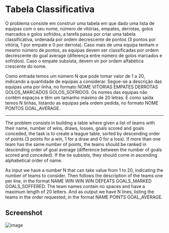 # Tabela Classificativa

O problema consiste em construir uma tabela em que dado uma lista de equipas com o seu nome, número de vitórias, empates, derrotas, golos marcados e golos sofridos, a tarefa passa por criar uma tabela classificativa, ordenada por ordem decrescente de pontos (3 pontos por vitória, 1 por empate e 0 por derrota). Caso mais de uma equipa tenham o mesmo número de pontos, as equipas devem ser classificadas por ordem decrescente do goal average (diferença entre número de golos marcados e sofridos). Caso o empate subsista, devem vir por ordem alfabética crescente do nome.

Como entrada temos um número N que pode tomar valor de 1 a 20, indicando a quantidade de equipas a considerar. Segue-se a descrição das equipas uma por linha, no formato NOME VITORIAS EMPATES DERROTAS GOLOS_MARCADOS GOLOS_SOFRIDOS. Os nomes das equipas não contêm espaços e têm um tamanho máximo de 20 letras. E como saída temos N linhas, listando as equipas pela ordem pedida, no formato NOME PONTOS GOAL_AVERAGE.

---

The problem consists in building a table where given a list of teams with their name, number of wins, draws, losses, goals scored and goals conceded, the task is to create a league table, sorted by descending order of points (3 points for a win, 1 for a draw and 0 for a loss). If more than one team has the same number of points, the teams should be ranked in descending order of goal average (difference between the number of goals scored and conceded). If the tie subsists, they should come in ascending alphabetical order of name.

As input we have a number N that can take value from 1 to 20, indicating the number of teams to consider. Then follows the description of the teams one per line, in the format NAME WIN WIN WIN DEFEATS GOALS_MARKED GOALS_SOFFERED. The team names contain no spaces and have a maximum length of 20 letters. And as output we have N lines, listing the teams in the order requested, in the format NAME POINTS GOAL_AVERAGE.


## Screenshot

![image](https://user-images.githubusercontent.com/49438293/132480826-795301d5-1bbb-4ea4-9322-0b680f9592be.png)
